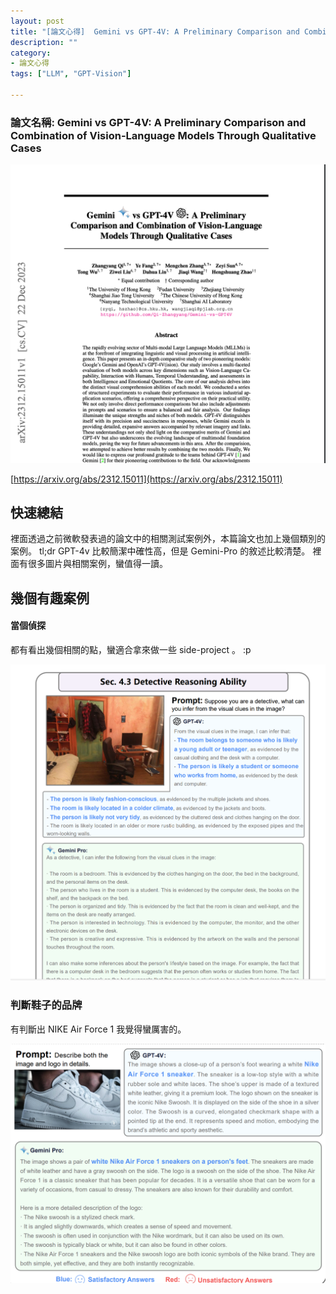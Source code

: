 ```yaml
---
layout: post
title: "[論文心得]  Gemini vs GPT-4V: A Preliminary Comparison and Combination of Vision-Language Models Through Qualitative Cases"
description: ""
category: 
- 論文心得
tags: ["LLM", "GPT-Vision"]

---
```


### 論文名稱: Gemini vs GPT-4V: A Preliminary Comparison and Combination of Vision-Language Models Through Qualitative Cases

![image-20231228114149669](../images/2022/image-20231228114149669.png)



[https://arxiv.org/abs/2312.15011](https://arxiv.org/abs/2312.15011)



## 快速總結

裡面透過之前微軟發表過的論文中的相關測試案例外，本篇論文也加上幾個類別的案例。 tl;dr GPT-4v 比較簡潔中確性高，但是 Gemini-Pro 的敘述比較清楚。 裡面有很多圖片與相關案例，蠻值得一讀。



## 幾個有趣案例



#### 當個偵探

都有看出幾個相關的點，蠻適合拿來做一些 side-project 。 :p 

![image-20231228114214976](../images/2022/image-20231228114214976.png)

### 判斷鞋子的品牌

有判斷出 NIKE Air Force 1 我覺得蠻厲害的。

![image-20231228114301430](../images/2022/image-20231228114301430.png)
